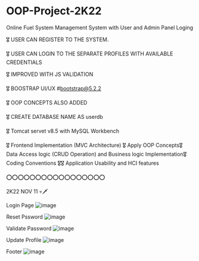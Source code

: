 # OOP-Project-2K22
Online Fuel System Management System with User and Admin Panel Loging 

🎖️ USER CAN REGISTER TO THE SYSTEM.

🎖️ USER CAN LOGIN TO THE SEPARATE PROFILES WITH AVAILABLE CREDENTIALS

🎖️ IMPROVED WITH JS VALIDATION

🎖️ BOOSTRAP UI/UX #bootstrap@5.2.2

🎖️ OOP CONCEPTS ALSO ADDED

🎖️ CREATE DATABASE NAME AS userdb

🎖️ Tomcat servet v8.5 with MySQL Workbench

🎖️ Frontend Implementation (MVC Architecture)  🎖️ Apply OOP Concepts🎖️ Data Access logic (CRUD Operation) and Business logic Implementation🎖️ Coding Conventions 🎖️🎖️ Application Usability and HCI features


⭕️⭕️⭕️⭕️⭕️⭕️⭕️⭕️⭕️⭕️⭕️⭕️⭕️⭕️⭕️⭕️⭕️

2K22 NOV 11 💀🗡️

Login Page
![image](https://user-images.githubusercontent.com/99266866/201371879-071af6bb-e054-4326-9c44-fef5ab9b944e.png)

Reset Pssword
![image](https://user-images.githubusercontent.com/99266866/201371027-d18b530f-aff0-4d7f-88be-61130933699a.png)

Validate Password
![image](https://user-images.githubusercontent.com/99266866/201371135-d8241871-a9b2-4306-b1c4-92c2ac777a41.png)

Update Profile
![image](https://user-images.githubusercontent.com/99266866/201371475-f895722b-4320-46b5-8d6e-acb70e4bddd5.png)

Footer
![image](https://user-images.githubusercontent.com/99266866/201371537-aa9d1104-d61d-4d00-9f0a-c2613cd5d506.png)
